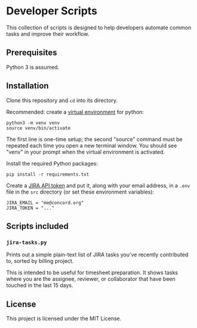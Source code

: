# Developer Scripts

This collection of scripts is designed to help developers automate common tasks and improve their workflow.

## Prerequisites

Python 3 is assumed.

## Installation

Clone this repository and `cd` into its directory.

Recommended:  create a [virtual environment](https://docs.python.org/3/library/venv.html) for python:

```shell
python3 -m venv venv
source venv/bin/activate
```

The first line is one-time setup; the second "source" command must be repeated each time you open a new terminal window. You should see "venv" in your prompt when the virtual environment is activated.

Install the required Python packages:

```shell
pip install -r requirements.txt
```

Create a [JIRA API token](https://id.atlassian.com/manage-profile/security/api-tokens) and put it, along
with your email address, in a `.env` file in the `src` directory (or set these environment variables):

```shell
JIRA_EMAIL = "me@concord.org" 
JIRA_TOKEN = "..."
```

## Scripts included

### `jira-tasks.py`

Prints out a simple plain-text list of JIRA tasks you've recently contributed to,
sorted by billing project.

This is intended to be useful for timesheet preparation. It shows tasks where you are the assignee, reviewer, or collaborator
that have been touched in the last 15 days.

## License

This project is licensed under the MIT License.
